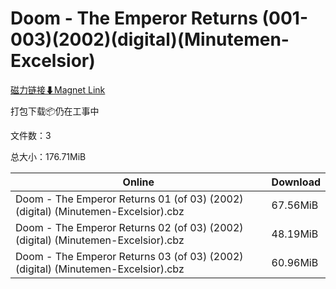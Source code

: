# Doom - The Emperor Returns (001-003)(2002)(digital)(Minutemen-Excelsior)

[磁力链接⬇Magnet Link](magnet:?xt=urn:btih:bfcc5d909e1f031946f572ea7703f949c7c384e1&dn=Doom%20-%20The%20Emperor%20Returns%20%28001-003%29%282002%29%28digital%29%28Minutemen-Excelsior%29)

打包下载📦仍在工事中

文件数：3

总大小：176.71MiB

Online | Download
--- | ---
Doom - The Emperor Returns 01 (of 03) (2002) (digital) (Minutemen-Excelsior).cbz | 67.56MiB
Doom - The Emperor Returns 02 (of 03) (2002) (digital) (Minutemen-Excelsior).cbz | 48.19MiB
Doom - The Emperor Returns 03 (of 03) (2002) (digital) (Minutemen-Excelsior).cbz | 60.96MiB
